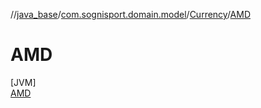 //[java_base](../../../../index.md)/[com.sognisport.domain.model](../../index.md)/[Currency](../index.md)/[AMD](index.md)

# AMD

[JVM]\
[AMD](index.md)
